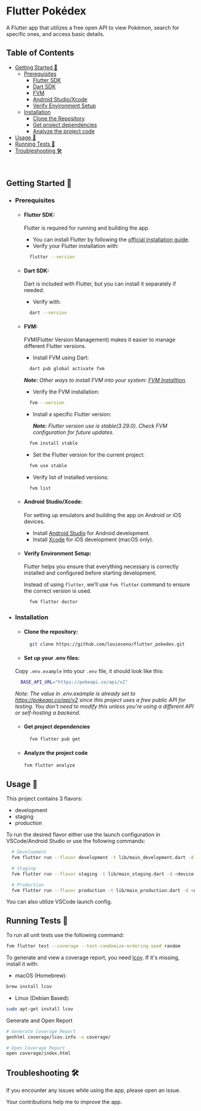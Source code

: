 # Flutter Pokédex

A Flutter app that utilizes a free open API to view Pokémon, search for specific ones, and access basic details.

## Table of Contents

- [Getting Started 🚀](#getting-started-🚀)
  - [Prerequisites](#prerequisites)
    - [Flutter SDK](#flutter-sdk)
    - [Dart SDK](#dart-sdk)
    - [FVM](#fvm)
    - [Android Studio/Xcode](#android-studioxcode)
    - [Verify Environment Setup](#verify-environment-setup)
  - [Installation](#installation)
    - [Clone the Repository](#clone-the-repository)
    - [Get project dependencies](#get-project-dependencies)
    - [Analyze the project code](#analyze-the-project-code)
- [Usage 📱](#usage-📱)
- [Running Tests 🧪](#running-tests-🧪)
- [Troubleshooting 🛠️](#troubleshooting-🛠️)

<br>

## Getting Started 🚀

- ### Prerequisites

  - #### **Flutter SDK**:

    Flutter is required for running and building the app.

    - You can install Flutter by following the [official installation guide][flutter_install].
    - Verify your Flutter installation with:

    ```bash
      flutter --version
    ```

  - #### **Dart SDK**:

    Dart is included with Flutter, but you can install it separately if needed.

    - Verify with:

    ```bash
      dart --version
    ```

  - #### **FVM**:

    FVM(Flutter Version Management) makes it easier to manage different Flutter versions.

    - Install FVM using Dart:

    ```bash
      dart pub global activate fvm
    ```

    _**Note:** Other ways to install FVM into your system: [FVM Installtion][fvm_install]._

    - Verify the FVM installation:

    ```bash
      fvm --version
    ```

    - Install a specific Flutter version:

      _**Note:** Flutter version use is stable(3.29.0). Check FVM configuration for future updates._

    ```bash
      fvm install stable
    ```

    - Set the Flutter version for the current project:

    ```bash
      fvm use stable
    ```

    - Verify list of installed versions:

    ```bash
      fvm list
    ```

  - #### **Android Studio/Xcode**:

    For setting up emulators and building the app on Android or iOS devices.

    - Install [Android Studio][android_studio] for Android development.
    - Install [Xcode][xcode] for iOS development (macOS only).

  - #### **Verify Environment Setup**:

    Flutter helps you ensure that everything necessary is correctly installed and
    configured before starting development.

    Instead of using `flutter`, we’ll use `fvm flutter` command to ensure the correct
    version is used.

    ```bash
      fvm flutter doctor
    ```

- ### Installation

  - #### **Clone the repository:**

    ```bash
      git clone https://github.com/louieseno/flutter_pokedex.git
    ```

  - #### **Set up your .env files:**

  Copy `.env.example` into your `.env` file, it should look like this:

  ```bash
    BASE_API_URL="https://pokeapi.co/api/v2"
  ```

  _Note: The value in .env.example is already set to https://pokeapi.co/api/v2 since this project uses a free public API for testing. You don't need to modify this unless you're using a different API or self-hosting a backend._

  - #### Get project dependencies

    ```bash
      fvm flutter pub get
    ```

  - #### Analyze the project code
    ```bash
    fvm flutter analyze
    ```

## Usage 📱

This project contains 3 flavors:

- development
- staging
- production

To run the desired flavor either use the launch configuration in VSCode/Android Studio
or use the following commands:

```bash
  # Development
  fvm flutter run --flavor development -t lib/main_development.dart -d <device-id>

  # Staging
  fvm flutter run --flavor staging -t lib/main_staging.dart -d <device-id>

  # Production
  fvm flutter run --flavor production -t lib/main_production.dart -d <device-id>
```

You can also utilize VSCode launch config.

## Running Tests 🧪

To run all unit tests use the following command:

```bash
fvm flutter test --coverage --test-randomize-ordering-seed random
```

To generate and view a coverage report, you need [lcov][lcov]. If it's missing, install it with:

- macOS (Homebrew):

```bash
brew install lcov
```

- Linux (Debian Based):

```bash
sudo apt-get install lcov
```

Generate and Open Report

```bash
# Generate Coverage Report
genhtml coverage/lcov.info -o coverage/

# Open Coverage Report
open coverage/index.html
```

## Troubleshooting 🛠️

If you encounter any issues while using the app, please open an issue.

Your contributions help me to improve the app.

[android_studio]: https://developer.android.com/studio
[flutter_install]: https://docs.flutter.dev/get-started/install
[fvm_install]: https://fvm.app/documentation/getting-started/installation
[xcode]: https://developer.apple.com/xcode/
[lcov]: https://github.com/linux-test-project/lcov
